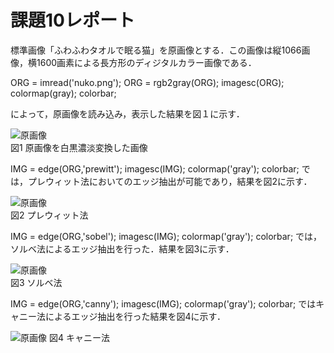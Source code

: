# 課題10レポート

標準画像「ふわふわタオルで眠る猫」を原画像とする．この画像は縦1066画像，横1600画素による長方形のディジタルカラー画像である．

ORG = imread('nuko.png'); 
ORG = rgb2gray(ORG); 
imagesc(ORG); colormap(gray); colorbar;

によって，原画像を読み込み，表示した結果を図１に示す．

![原画像](https://github.com/yuukomo/image-processing-classroom_report/blob/master/%E7%B5%90%E6%9E%9C/%E8%AA%B2%E9%A1%8C10/%E5%8E%9F%E7%94%BB.PNG)  
図1 原画像を白黒濃淡変換した画像

IMG = edge(ORG,'prewitt');
imagesc(IMG); colormap('gray'); colorbar;
では，プレウィット法においてのエッジ抽出が可能であり，結果を図2に示す．  


![原画像](https://github.com/yuukomo/image-processing-classroom_report/blob/master/%E7%B5%90%E6%9E%9C/%E8%AA%B2%E9%A1%8C10/%E3%83%96%E3%83%AC%E3%82%A6%E3%82%A3%E3%83%83%E3%83%88%E6%B3%95.PNG)  
図2 プレウィット法

IMG = edge(ORG,'sobel'); 
imagesc(IMG); colormap('gray'); colorbar;
では，ソルベ法によるエッジ抽出を行った．結果を図3に示す．  

![原画像](https://github.com/yuukomo/image-processing-classroom_report/blob/master/%E7%B5%90%E6%9E%9C/%E8%AA%B2%E9%A1%8C10/%E3%82%BD%E3%83%99%E3%83%AB%E6%B3%95.PNG)  
図3 ソルベ法

IMG = edge(ORG,'canny'); 
imagesc(IMG); colormap('gray'); colorbar;
ではキャニー法によるエッジ抽出を行った結果を図4に示す．  

![原画像](https://github.com/yuukomo/image-processing-classroom_report/blob/master/%E7%B5%90%E6%9E%9C/%E8%AA%B2%E9%A1%8C10/%E3%82%AD%E3%83%A3%E3%83%8B%E3%83%BC%E6%B3%95.PNG) 
図4 キャニー法
